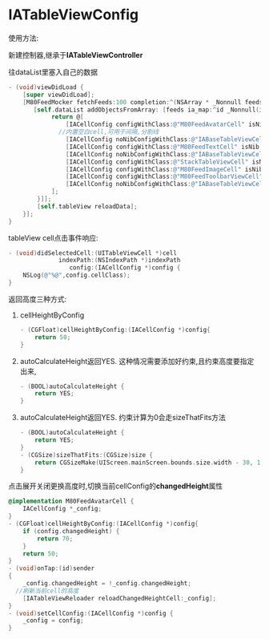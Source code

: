 # IATableViewConfig

使用方法:

新建控制器,继承于**IATableViewController**

往dataList里塞入自己的数据

```objective-c
- (void)viewDidLoad {
    [super viewDidLoad];
    [M80FeedMocker fetchFeeds:100 completion:^(NSArray * _Nonnull feeds) {
       [self.dataList addObjectsFromArray: [feeds ia_map:^id _Nonnull(id  _Nonnull object) {
            return @[
                [IACellConfig configWithClass:@"M80FeedAvatarCell" isNib:YES model:object],
              //内置空白cell,可用于间隔,分割线
                [IACellConfig noNibConfigWithClass:@"IABaseTableViewCell" model:[IABlankModel modelWithColor:UIColor.redColor height:10 leftPadding:10 rightPadding:0]],
                [IACellConfig configWithClass:@"M80FeedTextCell" isNib:NO model:object],
                [IACellConfig noNibConfigWithClass:@"IABaseTableViewCell" model:[IABlankModel modelWithColor:UIColor.lightGrayColor height:1 leftPadding:15 rightPadding:15]],
                [IACellConfig configWithClass:@"StackTableViewCell" isNib:YES model:object],
                [IACellConfig configWithClass:@"M80FeedImageCell" isNib:NO model:object],
                [IACellConfig configWithClass:@"M80FeedToolbarViewCell" isNib:YES model:object],
                [IACellConfig noNibConfigWithClass:@"IABaseTableViewCell" model:[IABlankModel modelWithColor:UIColor.blueColor height:50]],
            ];
        }]];
        [self.tableView reloadData];
    }];
}
```

tableView cell点击事件响应:

```objective-c
- (void)didSelectedCell:(UITableViewCell *)cell
              indexPath:(NSIndexPath *)indexPath
                 config:(IACellConfig *)config {
    NSLog(@"%@",config.cellClass);
}
```



返回高度三种方式:

1. cellHeightByConfig

   ```objective-c
   - (CGFloat)cellHeightByConfig:(IACellConfig *)config{
       return 50;
   }
   ```

2. autoCalculateHeight返回YES. 这种情况需要添加好约束,且约束高度要指定出来,

   ```objective-c
   - (BOOL)autoCalculateHeight {
       return YES;
   }
   ```

3. autoCalculateHeight返回YES. 约束计算为0会走sizeThatFits方法

   ```objective-c
   - (BOOL)autoCalculateHeight {
       return YES;
   }
   - (CGSize)sizeThatFits:(CGSize)size {
       return CGSizeMake(UIScreen.mainScreen.bounds.size.width - 30, 110);
   }
   ```

点击展开关闭更换高度时,切换当前cellConfig的**changedHeight**属性

```objective-c
@implementation M80FeedAvatarCell {
    IACellConfig *_config;
}
- (CGFloat)cellHeightByConfig:(IACellConfig *)config{
    if (config.changedHeight) {
        return 70;
    }
    return 50;
}
- (void)onTap:(id)sender
{
    _config.changedHeight = !_config.changedHeight;
  //刷新当前cell的高度
    [IATableViewReloader reloadChangedHeightCell:_config];
}
- (void)setCellConfig:(IACellConfig *)config {
    _config = config;
}
```


